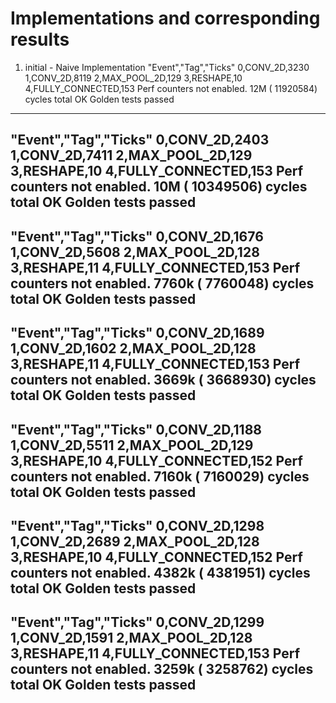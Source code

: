 # Implementations and corresponding results

1. initial - Naive Implementation
"Event","Tag","Ticks"
0,CONV_2D,3230
1,CONV_2D,8119
2,MAX_POOL_2D,129
3,RESHAPE,10
4,FULLY_CONNECTED,153
Perf counters not enabled.
    12M (    11920584) cycles total
OK   Golden tests passed
---

"Event","Tag","Ticks"
0,CONV_2D,2403
1,CONV_2D,7411
2,MAX_POOL_2D,129
3,RESHAPE,10
4,FULLY_CONNECTED,153
Perf counters not enabled.
    10M (    10349506) cycles total
OK   Golden tests passed
---

"Event","Tag","Ticks"
0,CONV_2D,1676
1,CONV_2D,5608
2,MAX_POOL_2D,128
3,RESHAPE,11
4,FULLY_CONNECTED,153
Perf counters not enabled.
  7760k (     7760048) cycles total
OK   Golden tests passed
---

"Event","Tag","Ticks"
0,CONV_2D,1689
1,CONV_2D,1602
2,MAX_POOL_2D,128
3,RESHAPE,11
4,FULLY_CONNECTED,153
Perf counters not enabled.
  3669k (     3668930) cycles total
OK   Golden tests passed
---

"Event","Tag","Ticks"
0,CONV_2D,1188
1,CONV_2D,5511
2,MAX_POOL_2D,129
3,RESHAPE,10
4,FULLY_CONNECTED,152
Perf counters not enabled.
  7160k (     7160029) cycles total
OK   Golden tests passed
---

"Event","Tag","Ticks"
0,CONV_2D,1298
1,CONV_2D,2689
2,MAX_POOL_2D,128
3,RESHAPE,10
4,FULLY_CONNECTED,152
Perf counters not enabled.
  4382k (     4381951) cycles total
OK   Golden tests passed
---

"Event","Tag","Ticks"
0,CONV_2D,1299
1,CONV_2D,1591
2,MAX_POOL_2D,128
3,RESHAPE,11
4,FULLY_CONNECTED,153
Perf counters not enabled.
  3259k (     3258762) cycles total
OK   Golden tests passed
---
